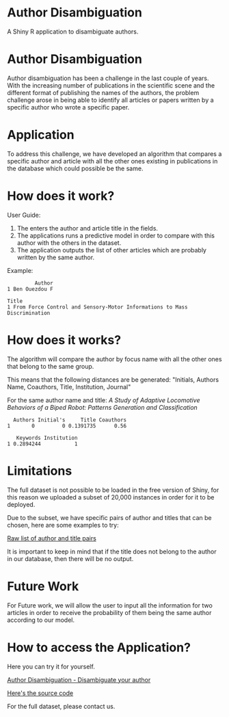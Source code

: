 
Author Disambiguation
========================================================
A Shiny R application to disambiguate authors.


Author Disambiguation 
========================================================
Author disambiguation has been a challenge in the last couple of years. With the increasing number of publications in the scientific scene and the different format of publishing the names of the authors, the problem challenge arose in being able to identify all articles or papers written by a specific author who wrote a specific paper.


Application
========================================================
To address this challenge, we have developed an algorithm that compares a specific author and article with all the other ones existing in publications in the database which could possible be the same. 

How does it work?
========================================================
User Guide:

1. The enters the author and article title in the fields.
2. The applications runs a predictive model in order to compare with this author with the others in the dataset.
3. The application outputs the list of other articles which are probably written by the same author. 

<p>Example:</p>

```
         Author
1 Ben Ouezdou F
                                                                     Title
1 From Force Control and Sensory-Motor Informations to Mass Discrimination
```


How does it works?
========================================================
<p>The algorithm will compare the author by focus name with all the other ones that belong to the same group.</p>
<p>This means that the following distances are be generated: "Initials, Authors Name, Coauthors, Title, Institution, Journal"</p>

For the same author name and title: _A Study of Adaptive Locomotive Behaviors of a Biped Robot: Patterns Generation and Classification_

```
  Authors Initial's     Title Coauthors
1       0         0 0.1391735      0.56
```

```
   Keywords Institution
1 0.2894244           1
```

Limitations
========================================================
The full dataset is not possible to be loaded in the free version of Shiny, for this reason we uploaded a subset of 20,000 instances in order for it to be deployed.

Due to the subset, we have specific pairs of author and titles that can be chosen, here are some examples to try:

<a target="_blank" href="https://raw.githubusercontent.com/DMKM1517/WebOfScience1/master/WebOfScienceShiny/disambiguation-app/data/author.csv"> Raw list of author and title pairs</a>

It is important to keep in mind that if the title does not belong to the author in our database, then there will be no output. 

Future Work
========================================================
For Future work, we will allow the user to input all the information for two articles in order to receive the probability of them being the same author according to our model.

How to access the Application?
========================================================
Here you can try it for yourself.

<a target="_blank" href="https://saulabrm.shinyapps.io/disambiguation-app/">Author Disambiguation - Disambiguate your author</a>

<a target="_blank" href="https://github.com/DMKM1517/WebOfScience1/tree/master/WebOfScienceShiny/disambiguation-app"> Here's the source code</a>

For the full dataset, please contact us.
